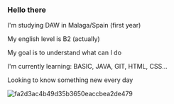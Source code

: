 ### Hello there 

I'm studying DAW in Malaga/Spain          (first year)  

My english level is B2                    (actually)

My goal is to understand what can I do

I'm currently learning:  BASIC, JAVA, GIT, HTML, CSS...

Looking to know something new every day

![fa2d3ac4b49d35b3650eaccbea2de479](https://user-images.githubusercontent.com/114468950/226108496-9d86f1a0-6b94-44e5-ba48-924f19672971.jpeg)
